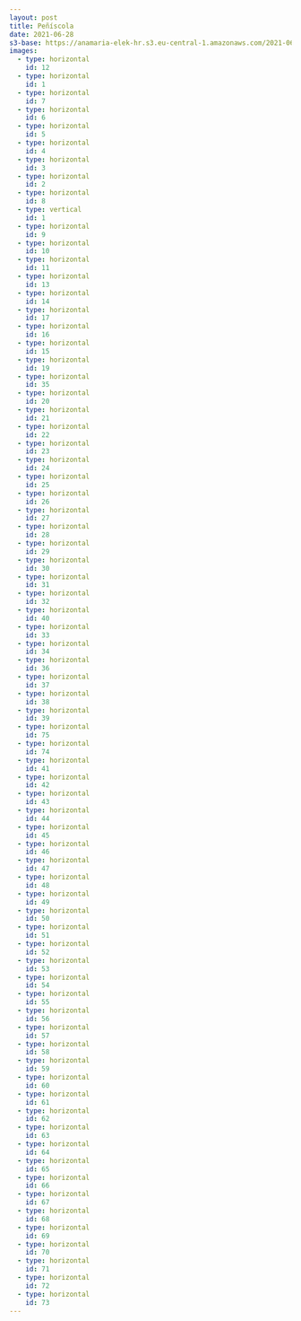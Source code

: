 ```yaml
---
layout: post
title: Peñíscola
date: 2021-06-28
s3-base: https://anamaria-elek-hr.s3.eu-central-1.amazonaws.com/2021-06-28-peniscola
images:
  - type: horizontal
    id: 12
  - type: horizontal
    id: 1
  - type: horizontal
    id: 7
  - type: horizontal
    id: 6
  - type: horizontal
    id: 5
  - type: horizontal
    id: 4
  - type: horizontal
    id: 3
  - type: horizontal
    id: 2
  - type: horizontal
    id: 8
  - type: vertical
    id: 1
  - type: horizontal
    id: 9
  - type: horizontal
    id: 10
  - type: horizontal
    id: 11
  - type: horizontal
    id: 13 
  - type: horizontal
    id: 14
  - type: horizontal
    id: 17
  - type: horizontal
    id: 16
  - type: horizontal
    id: 15
  - type: horizontal
    id: 19
  - type: horizontal
    id: 35
  - type: horizontal
    id: 20
  - type: horizontal
    id: 21
  - type: horizontal
    id: 22
  - type: horizontal
    id: 23
  - type: horizontal
    id: 24
  - type: horizontal
    id: 25
  - type: horizontal
    id: 26
  - type: horizontal
    id: 27
  - type: horizontal
    id: 28
  - type: horizontal
    id: 29
  - type: horizontal
    id: 30
  - type: horizontal
    id: 31
  - type: horizontal
    id: 32
  - type: horizontal
    id: 40
  - type: horizontal
    id: 33
  - type: horizontal
    id: 34
  - type: horizontal
    id: 36
  - type: horizontal
    id: 37
  - type: horizontal
    id: 38
  - type: horizontal
    id: 39
  - type: horizontal
    id: 75
  - type: horizontal
    id: 74
  - type: horizontal
    id: 41
  - type: horizontal
    id: 42
  - type: horizontal
    id: 43
  - type: horizontal
    id: 44
  - type: horizontal
    id: 45
  - type: horizontal
    id: 46
  - type: horizontal
    id: 47
  - type: horizontal
    id: 48
  - type: horizontal
    id: 49
  - type: horizontal
    id: 50
  - type: horizontal
    id: 51
  - type: horizontal
    id: 52
  - type: horizontal
    id: 53
  - type: horizontal
    id: 54
  - type: horizontal
    id: 55
  - type: horizontal
    id: 56
  - type: horizontal
    id: 57
  - type: horizontal
    id: 58
  - type: horizontal
    id: 59
  - type: horizontal
    id: 60
  - type: horizontal
    id: 61
  - type: horizontal
    id: 62
  - type: horizontal
    id: 63
  - type: horizontal
    id: 64
  - type: horizontal
    id: 65
  - type: horizontal
    id: 66
  - type: horizontal
    id: 67
  - type: horizontal
    id: 68
  - type: horizontal
    id: 69
  - type: horizontal
    id: 70
  - type: horizontal
    id: 71
  - type: horizontal
    id: 72
  - type: horizontal
    id: 73
---
```


